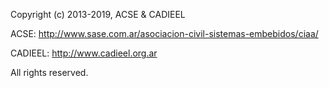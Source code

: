 Copyright (c) 2013-2019, ACSE & CADIEEL

ACSE: http://www.sase.com.ar/asociacion-civil-sistemas-embebidos/ciaa/

CADIEEL: http://www.cadieel.org.ar


All rights reserved.
